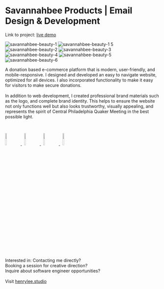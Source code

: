 # Savannahbee Products | Email Design & Development

Link to project: <a target="_blank" href="https://henryleestudio.github.io/savannahbee-shopify-email-design-dev/">live demo</a>


![savannahbee-beauty-1](https://github.com/henryleestudio/savannahbee-shopify-email-design-dev/assets/101936420/8a62544c-74e5-4f7d-87f2-89138b86d2a9)
![savannahbee-beauty-1 5](https://github.com/henryleestudio/savannahbee-shopify-email-design-dev/assets/101936420/68bf7a3f-035f-4a2b-a0ac-57de208737bf)
![savannahbee-beauty-2](https://github.com/henryleestudio/savannahbee-shopify-email-design-dev/assets/101936420/9a449b8a-e6cc-49a1-b916-a309bda3c3cf)
![savannahbee-beauty-3](https://github.com/henryleestudio/savannahbee-shopify-email-design-dev/assets/101936420/7653d7dd-6d14-47e9-a332-ac455b60682b)
![savannahbee-beauty-4](https://github.com/henryleestudio/savannahbee-shopify-email-design-dev/assets/101936420/042df961-6c0c-44a3-b5f6-6d72d5afeb4e)
![savannahbee-beauty-5](https://github.com/henryleestudio/savannahbee-shopify-email-design-dev/assets/101936420/e1090d96-8bab-47a3-91ad-454938c00075)
![savannahbee-beauty-6](https://github.com/henryleestudio/savannahbee-shopify-email-design-dev/assets/101936420/2d557d3c-61fd-4b74-b7a7-d927fe3dc098)

<!-- ## Design -->
A donation based e-commerce platform that is modern, user-friendly, and mobile-responsive. I designed and developed an easy to navigate website, optimized for all devices. I also incorporated functionality to make it easy for visitors to make secure donations.
<br><br>
In addition to web development, I created professional brand materials such as the logo, and complete brand identity. This helps to ensure the website not only functions well but also looks trustworthy, visually appealing, and represents the spirit of Central Philadelphia Quaker Meeting in the best possible light.

<br>
<p align="left">
  <a href="https://henrylee.studio/" target="_blank">
    <img src="https://user-images.githubusercontent.com/101936420/172000054-7df36c23-7223-488f-8ecd-9f6bb4a79ff4.png" width="10%"/>
  </a>
&nbsp
  <a href="https://www.linkedin.com/in/henry-lee-studio/" target="_blank">
    <img src="https://user-images.githubusercontent.com/101936420/172000064-68bffe39-7735-44bf-8b9e-5228913c5eed.png" width="10%"/>
  </a>
&nbsp
  <a href="https://twitter.com/henryleestudio" target="_blank">
    <img src="https://user-images.githubusercontent.com/101936420/172000066-76823694-4946-4c18-9b6c-866c9428a49c.png" width="10%"/>
  </a>
&nbsp
   <a href="https://henrylee.studio/images/resume/henry-lee-resume-shopify-design-development.pdf" target="_blank">
      <img src="https://user-images.githubusercontent.com/101936420/172000081-20e4d8e7-7785-4e19-94a9-4be5cf40506c.png" width="10%"/>
  </a>
  </p>

<section margin-left:50px;>
Interested in:
Contacting me directly? <br>
Booking a session for creative direction? <br>
Inquire about software engineer opportunities? <br>
<br>
Visit <a href = "https://henrylee.studio/">henrylee.studio</a>
</section>

